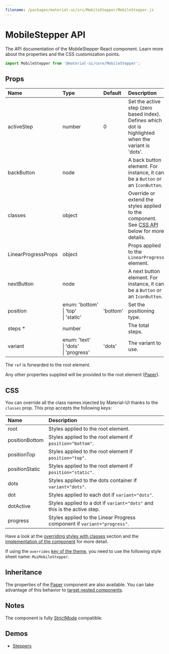 ```yaml
---
filename: /packages/material-ui/src/MobileStepper/MobileStepper.js
---
```


<!--- This documentation is automatically generated, do not try to edit it. -->

# MobileStepper API

<p class="description">The API documentation of the MobileStepper React component. Learn more about the properties and the CSS customization points.</p>

```js
import MobileStepper from '@material-ui/core/MobileStepper';
```



## Props

| Name | Type | Default | Description |
|:-----|:-----|:--------|:------------|
| <span class="prop-name">activeStep</span> | <span class="prop-type">number</span> | <span class="prop-default">0</span> | Set the active step (zero based index). Defines which dot is highlighted when the variant is 'dots'. |
| <span class="prop-name">backButton</span> | <span class="prop-type">node</span> |  | A back button element. For instance, it can be a `Button` or an `IconButton`. |
| <span class="prop-name">classes</span> | <span class="prop-type">object</span> |  | Override or extend the styles applied to the component. See [CSS API](#css) below for more details. |
| <span class="prop-name">LinearProgressProps</span> | <span class="prop-type">object</span> |  | Props applied to the `LinearProgress` element. |
| <span class="prop-name">nextButton</span> | <span class="prop-type">node</span> |  | A next button element. For instance, it can be a `Button` or an `IconButton`. |
| <span class="prop-name">position</span> | <span class="prop-type">enum:&nbsp;'bottom'<br>&#124;&nbsp;'top'<br>&#124;&nbsp;'static'<br></span> | <span class="prop-default">'bottom'</span> | Set the positioning type. |
| <span class="prop-name required">steps&nbsp;*</span> | <span class="prop-type">number</span> |  | The total steps. |
| <span class="prop-name">variant</span> | <span class="prop-type">enum:&nbsp;'text'<br>&#124;&nbsp;'dots'<br>&#124;&nbsp;'progress'<br></span> | <span class="prop-default">'dots'</span> | The variant to use. |

The `ref` is forwarded to the root element.

Any other properties supplied will be provided to the root element ([Paper](/api/paper/)).

## CSS

You can override all the class names injected by Material-UI thanks to the `classes` prop.
This prop accepts the following keys:


| Name | Description |
|:-----|:------------|
| <span class="prop-name">root</span> | Styles applied to the root element.
| <span class="prop-name">positionBottom</span> | Styles applied to the root element if `position="bottom"`.
| <span class="prop-name">positionTop</span> | Styles applied to the root element if `position="top"`.
| <span class="prop-name">positionStatic</span> | Styles applied to the root element if `position="static"`.
| <span class="prop-name">dots</span> | Styles applied to the dots container if `variant="dots"`.
| <span class="prop-name">dot</span> | Styles applied to each dot if `variant="dots"`.
| <span class="prop-name">dotActive</span> | Styles applied to a dot if `variant="dots"` and this is the active step.
| <span class="prop-name">progress</span> | Styles applied to the Linear Progress component if `variant="progress"`.

Have a look at the [overriding styles with classes](/customization/components/#overriding-styles-with-classes) section
and the [implementation of the component](https://github.com/mui-org/material-ui/blob/master/packages/material-ui/src/MobileStepper/MobileStepper.js)
for more detail.

If using the `overrides` [key of the theme](/customization/themes/#css),
you need to use the following style sheet name: `MuiMobileStepper`.

## Inheritance

The properties of the [Paper](/api/paper/) component are also available.
You can take advantage of this behavior to [target nested components](/guides/api/#spread).

## Notes

The component is fully [StrictMode](https://reactjs.org/docs/strict-mode.html) compatible.

## Demos

- [Steppers](/components/steppers/)

